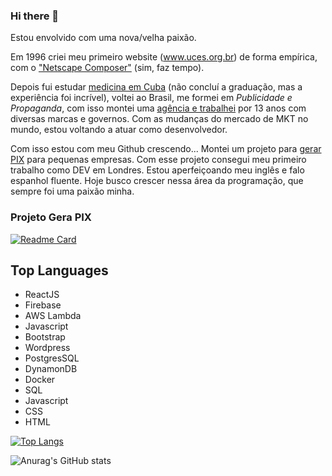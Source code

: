 ### Hi there 👋

Estou envolvido com uma nova/velha paixão.

Em 1996 criei meu primeiro website (www.uces.org.br) de forma empírica, com o ["Netscape Composer"](https://pt.wikipedia.org/wiki/Netscape_Composer) (sim, faz tempo).

Depois fui estudar [medicina em Cuba](https://pt.wikipedia.org/wiki/Escuela_Latinoamericana_de_Medicina) (não concluí a graduação, mas a experiência foi incrível), voltei ao Brasil, me formei em _Publicidade e Propaganda_, com isso montei uma [agência e trabalhei](https://www.dubcom.com.br) por 13 anos com diversas marcas e governos.
Com as mudanças do mercado de MKT no mundo, estou voltando a atuar como desenvolvedor.

Com isso estou com meu Github crescendo...
Montei um projeto para [gerar PIX](https://www.gerapix.vercel.app) para pequenas empresas.
Com esse projeto consegui meu primeiro trabalho como DEV em Londres. Estou aperfeiçoando meu inglês e falo espanhol fluente.
Hoje busco crescer nessa área da programação, que sempre foi uma paixão minha.

### Projeto Gera PIX

[![Readme Card](https://github-readme-stats.vercel.app/api/pin/?username=dubcom&repo=gerapix)](https://github.com/dubcom/gerapix)

## Top Languages

- ReactJS
- Firebase
- AWS Lambda
- Javascript
- Bootstrap
- Wordpress
- PostgresSQL
- DynamonDB
- Docker
- SQL
- Javascript
- CSS
- HTML




  

[![Top Langs](https://github-readme-stats.vercel.app/api/top-langs/?username=dubcom)](https://github.com/dubcom/github-readme-stats)



![Anurag's GitHub stats](https://github-readme-stats.vercel.app/api?username=dubcom&show_icons=true&theme=radical)
